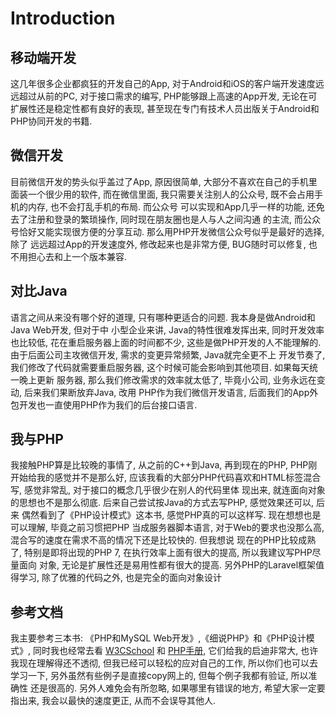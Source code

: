 # Introduction

移动端开发
---

这几年很多企业都疯狂的开发自己的App, 对于Android和iOS的客户端开发速度远远超过从前的PC,
对于接口需求的编写, PHP能够跟上高速的App开发, 无论在可扩展性还是稳定性都有良好的表现,
甚至现在专门有技术人员出版关于Android和PHP协同开发的书籍.

微信开发
---

目前微信开发的势头似乎盖过了App, 原因很简单, 大部分不喜欢在自己的手机里面装一个很少用的软件,
而在微信里面, 我只需要关注别人的公众号, 既不会占用手机的内存, 也不会打乱手机的布局. 而公众号
可以实现和App几乎一样的功能, 还免去了注册和登录的繁琐操作, 同时现在朋友圈也是人与人之间沟通
的主流, 而公众号恰好又能实现很方便的分享互动. 那么用PHP开发微信公众号似乎是最好的选择, 除了
远远超过App的开发速度外, 修改起来也是非常方便, BUG随时可以修复, 也不用担心去和上一个版本兼容.


对比Java
---

语言之间从来没有哪个好的道理, 只有哪种更适合的问题. 我本身是做Android和Java Web开发, 但对于中
小型企业来讲, Java的特性很难发挥出来, 同时开发效率也比较低, 花在重启服务器上面的时间都不少,
这些是做PHP开发的人不能理解的. 由于后面公司主攻微信开发, 需求的变更异常频繁, Java就完全更不上
开发节奏了, 我们修改了代码就需要重启服务器, 这个时候可能会影响到其他项目. 如果每天统一晚上更新
服务器, 那么我们修改需求的效率就太低了, 毕竟小公司, 业务永远在变动, 后来我们果断放弃Java, 改用
PHP作为我们微信开发语言, 后面我们的App外包开发也一直使用PHP作为我们的后台接口语言.

我与PHP
---

我接触PHP算是比较晚的事情了, 从之前的C++到Java, 再到现在的PHP, PHP刚开始给我的感觉并不是那么好,
应该我看的大部分PHP代码喜欢和HTML标签混合写, 感觉非常乱, 对于接口的概念几乎很少在别人的代码里体
现出来, 就连面向对象的思想也不是那么彻底. 后来自己尝试按Java的方式去写PHP, 感觉效果还可以, 后来
偶然看到了《PHP设计模式》这本书, 感觉PHP真的可以这样写. 现在想想也是可以理解, 毕竟之前习惯把PHP
当成服务器脚本语言, 对于Web的要求也没那么高, 混合写的速度在需求不高的情况下还是比较快的. 但我想说
现在的PHP比较成熟了, 特别是即将出现的PHP 7, 在执行效率上面有很大的提高, 所以我建议写PHP尽量面向
对象, 无论是扩展性还是易用性都有很大的提高. 另外PHP的Laravel框架值得学习, 除了优雅的代码之外,
也是完全的面向对象设计


参考文档
---

我主要参考三本书: 《PHP和MySQL Web开发》,《细说PHP》和《PHP设计模式》, 同时我也经常去看 [W3CSchool](http://www.w3school.com.cn/php/) 和 [PHP手册](http://www.php.net/manual/zh/),
它们给我的启迪非常大, 也许我现在理解得还不透彻, 但我已经可以轻松的应对自己的工作, 所以你们也可以去学习一下, 另外虽然有些例子是直接copy网上的, 但每个例子我都有验证, 所以准确性
还是很高的. 另外人难免会有所忽略, 如果哪里有错误的地方, 希望大家一定要指出来, 我会以最快的速度更正, 从而不会误导其他人.
